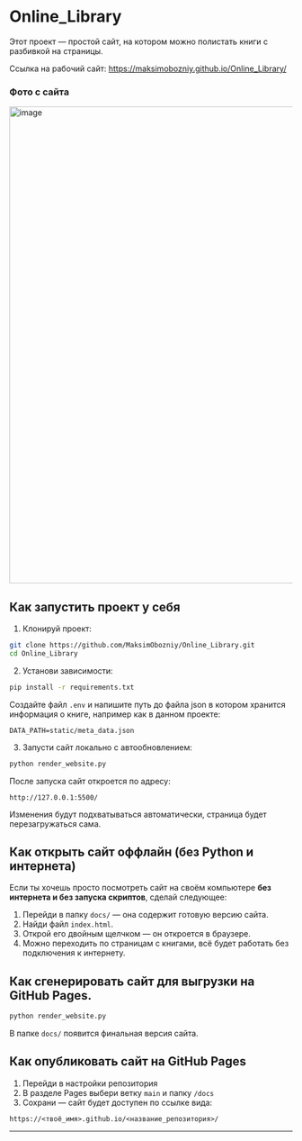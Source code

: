 # Online_Library

Этот проект — простой сайт, на котором можно полистать книги с разбивкой на страницы.

Ссылка на рабочий сайт: https://maksimobozniy.github.io/Online_Library/

### Фото с сайта
<img width="847" alt="image" src="https://github.com/user-attachments/assets/78e961ed-28c3-4ab3-a870-371544c80a4a" />

## Как запустить проект у себя

1. Клонируй проект:

```bash
git clone https://github.com/MaksimObozniy/Online_Library.git
cd Online_Library
```

2. Установи зависимости:

```bash
pip install -r requirements.txt
```
Создайте файл `.env` и напишите путь до файла json в котором хранится информация о книге, например как в данном проекте:

```.env
DATA_PATH=static/meta_data.json
```

3. Запусти сайт локально с автообновлением:

```bash
python render_website.py
```

После запуска сайт откроется по адресу:
```
http://127.0.0.1:5500/
```

Изменения будут подхватываться автоматически, страница будет перезагружаться сама.

## Как открыть сайт оффлайн (без Python и интернета)

Если ты хочешь просто посмотреть сайт на своём компьютере **без интернета и без запуска скриптов**, сделай следующее:

1. Перейди в папку `docs/` — она содержит готовую версию сайта.
2. Найди файл `index.html`.
3. Открой его двойным щелчком — он откроется в браузере.
4. Можно переходить по страницам с книгами, всё будет работать без подключения к интернету.

## Как сгенерировать сайт для выгрузки на GitHub Pages.

```bash
python render_website.py
```

В папке `docs/` появится финальная версия сайта.

## Как опубликовать сайт на GitHub Pages

1. Перейди в настройки репозитория
2. В разделе Pages выбери ветку `main` и папку `/docs`
3. Сохрани — сайт будет доступен по ссылке вида:

```
https://<твоё_имя>.github.io/<название_репозитория>/

```

---

